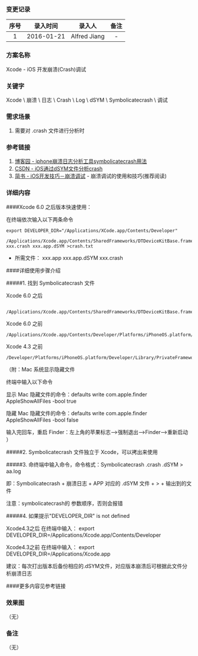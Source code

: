 ### 变更记录

| 序号 | 录入时间 | 录入人 | 备注 |
|:--------:|:--------:|:--------:|:--------:|
| 1 | 2016-01-21 | Alfred Jiang | - |

### 方案名称

Xcode - iOS 开发崩溃(Crash)调试

### 关键字

Xcode \ 崩溃 \ 日志 \ Crash \ Log \ dSYM \ Symbolicatecrash \ 调试

### 需求场景

1. 需要对 .crash 文件进行分析时

### 参考链接

1. [博客园 - iphone崩溃日志分析工具symbolicatecrash用法](http://www.cnblogs.com/ydhliphonedev/archive/2012/12/07/2806866.html)
2. [CSDN - iOS通过dSYM文件分析crash](http://blog.csdn.net/hjy_x/article/details/20929095)
3. [简书 - iOS开发技巧－崩溃调试](http://www.jianshu.com/p/77660e626874) - 崩溃调试的使用和技巧(推荐阅读)

### 详细内容

####Xcode 6.0 之后版本快速使用：

在终端依次输入以下两条命令
```
export DEVELOPER_DIR="/Applications/XCode.app/Contents/Developer"

/Applications/Xcode.app/Contents/SharedFrameworks/DTDeviceKitBase.framework/Versions/A/Resources/symbolicatecrash xxx.crash xxx.app.dSYM >crash.txt
```

- 所需文件： xxx.app xxx.app.dSYM xxx.crash

####详细使用步骤介绍

#####1. 找到 Symbolicatecrash 文件

Xcode 6.0 之后
```
​/Applications/Xcode.app/Contents/SharedFrameworks/DTDeviceKitBase.framework/Versions/A/Resources
```

Xcode 6.0 之前
```
/Applications/Xcode.app/Contents/Developer/Platforms/iPhoneOS.platform/Developer/Library/PrivateFrameworks/DTDeviceKit.framework/Versions/A/Resources/
```

Xcode 4.3 之前
```
/Developer/Platforms/iPhoneOS.platform/Developer/Library/PrivateFrameworks/DTDeviceKit.framework/Versions/A/Resources/symbolicatecrash
```

（附：Mac 系统显示隐藏文件

终端中输入以下命令

显示 Mac 隐藏文件的命令：defaults write com.apple.finder AppleShowAllFiles -bool true

隐藏 Mac 隐藏文件的命令：defaults write com.apple.finder AppleShowAllFiles -bool false

输入完回车，重启 Finder：左上角的苹果标志-->强制退出-->Finder-->重新启动
）

#####2. Symbolicatecrash 文件独立于 Xcode，可以拷出来使用

#####3. 命终端中输入命令，命令格式：Symbolicatecrash .crash .dSYM > aa.log

即：Symbolicatecrash + 崩溃日志 + APP 对应的 .dSYM 文件 + > + 输出到的文件

注意：symbolicatecrash的 参数顺序，否则会报错

#####4. 如果提示"DEVELOPER_DIR" is not defined

Xcode4.3之后 在终端中输入： export DEVELOPER_DIR=/Applications/Xcode.app/Contents/Developer

Xcode4.3之前 在终端中输入： export DEVELOPER_DIR=/Applications/Xcode.app

建议：每次打出版本后备份相应的.dSYM文件，对应版本崩溃后可根据此文件分析崩溃日志

####更多内容见参考链接

### 效果图
（无）

### 备注
（无）
